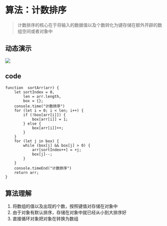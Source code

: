 # 算法：计数排序
> 计数排序的核心在于将输入的数据值以及个数转化为键存储在额外开辟的数组空间或者对象中

## 动态演示
![](https://tomz-1253937763.cos.ap-guangzhou.myqcloud.com/img/201904/count_sort.gif)

## code

```
function  sortArr(arr) {
    let sortIndex = 0,
        len = arr.length,
        box = {};
    console.time("计数排序")
    for (let i = 0; i < len; i++) {
        if (!box[arr[i]]) {
            box[arr[i]] = 1;
        } else {
            box[arr[i]]++;
        }
    }
    for (let j in box) {
        while (box[j] && box[j] > 0) {
            arr[sortIndex++] = +j;
            box[j]--;
        }
    }
    console.timeEnd("计数排序")
    return arr;
}
```

## 算法理解
1. 将数组的值以及出现的个数，按照键值对存储在对象中
2. 由于对象有默认排序，存储在对象中就已经从小到大排序好
3. 直接循环对象把对象在转换为数组
